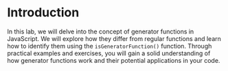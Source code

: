 # Introduction

In this lab, we will delve into the concept of generator functions in JavaScript. We will explore how they differ from regular functions and learn how to identify them using the `isGeneratorFunction()` function. Through practical examples and exercises, you will gain a solid understanding of how generator functions work and their potential applications in your code.
